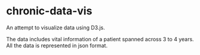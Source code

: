 # chronic-data-vis

An attempt to visualize data using D3.js. 

The data includes vital information of a patient spanned across 3 to 4 years. All the data is represented in json format. 
